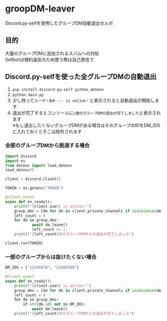 # groopDM-leaver
Discord.py-selfを使用したグループDM自動退出セルボ
## 目的
大量のグループDMに追加されるスパムへの対処<br>
Selfbotは規約違反のため使う際は自己責任で
## Discord.py-selfを使った全グループDMの自動退出
1. ```pip install discord.py-self python_dotenv```
1. ```python main.py```
1. 少し待って`ユーザー名#---- is online！`と表示されると自動退出が開始します
1. 退出が完了するとコンソールに`◯個のグループDMの退出が完了しました`と表示されます<br>
※もし退出したくないグループDMがある場合はそのグループのIDをDM_IDSに入れておくとそこは除外されます

### 全部のグループDMから脱退する場合

```python
import discord  
import os
from dotenv import load_dotenv
load_dotenv()

client = discord.Client()

TOKEN = os.getenv("TOKEN")

@client.event
async def on_ready():
    print(f"{client.user} is online！")
    group_dms = [dm for dm in client.private_channels if isinstance(dm, discord.GroupChannel)]
    left_count = 0
    for dm in group_dms:
            await dm.leave()
            left_count += 1
    print(f"{left_count}件のグループDMからの退出が完了しました")

client.run(TOKEN)
```
### 一部のグループからは抜けたくない場合

```python
DM_IDS = ["12345678", "23456789"]

@client.event
async def on_ready():
    print(f"{client.user} is online！")
    group_dms = [dm for dm in client.private_channels if isinstance(dm, discord.GroupChannel)]
    left_count = 0
    for dm in group_dms:
        if str(dm.id) not in DM_IDS:
            await dm.leave()
    print(f"{left_count}件のグループDMからの退出が完了しました")
```
